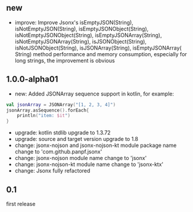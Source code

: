 ## new
* improve: Improve Jsonx's isEmptyJSON(String), isNotEmptyJSON(String), isEmptyJSONObject(String), isNotEmptyJSONObject(String), isEmptyJSONArray(String), isNotEmptyJSONArray(String), isJSONObject(String), isNotJSONObject(String), isJSONArray(String), isEmptyJSONArray( String) method performance and memory consumption, especially for long strings, the improvement is obvious

## 1.0.0-alpha01
* new: Added JSONArray sequence support in kotlin, for example:
```kotlin
val jsonArray = JSONArray("[1, 2, 3, 4]")
jsonArray.asSequence().forEach{
    println("item: $it")
}
```
* upgrade: kotlin stdlib upgrade to 1.3.72
* upgrade: source and target version upgrade to 1.8
* change: jsonx-nojson and jsonx-nojson-kt module package name change to 'com.github.panpf.jsonx'
* change: jsonx-nojson module name change to 'jsonx'
* change: jsonx-nojson-kt module name change to 'jsonx-ktx'
* change: Jsonx fully refactored

## 0.1
first release